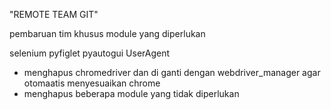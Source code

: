 "REMOTE TEAM GIT" 

pembaruan tim khusus 
module yang diperlukan

selenium
pyfiglet
pyautogui
UserAgent

- menghapus chromedriver dan di ganti dengan webdriver_manager agar otomaatis menyesuaikan chrome 
- menghapus beberapa module yang tidak diperlukan



